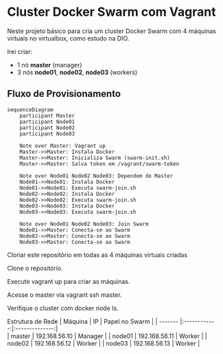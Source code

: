 # Cluster Docker Swarm com Vagrant

Neste projeto básico para cria um cluster Docker Swarm com 4 máquinas virtuais no virtualbox, 
como estudo na DIO.

Irei criar:
- 1 nó **master** (manager)
- 3 nós **node01**, **node02**, **node03** (workers)

## Fluxo de Provisionamento

```mermaid
sequenceDiagram
    participant Master
    participant Node01
    participant Node02
    participant Node03

    Note over Master: Vagrant up
    Master->>Master: Instala Docker
    Master->>Master: Inicializa Swarm (swarm-init.sh)
    Master->>Master: Salva token em /vagrant/swarm-token

    Note over Node01 Node02 Node03: Dependem do Master
    Node01->>Node01: Instala Docker
    Node01->>Node01: Executa swarm-join.sh
    Node02->>Node02: Instala Docker
    Node02->>Node02: Executa swarm-join.sh
    Node03->>Node03: Instala Docker
    Node03->>Node03: Executa swarm-join.sh

    Note over Node01 Node02 Node03: Join Swarm
    Node01->>Master: Conecta-se ao Swarm
    Node02->>Master: Conecta-se ao Swarm
    Node03->>Master: Conecta-se ao Swarm
```

Clonar este repositório em todas as 4 máquinas virtuais criadas

Clone o repositório.

Execute vagrant up para criar as máquinas.

Acesse o master via vagrant ssh master.

Verifique o cluster com docker node ls.

Estrutura de Rede
| Máquina |	     IP      | Papel no Swarm |
| ------- |:------------:|:--------------:|  
| master | 192.168.56.10 | Manager        |
| node01 | 192.168.56.11 | Worker         |
| node02 | 192.168.56.12 | Worker         |
| node03 | 192.168.56.13 | Worker         |
